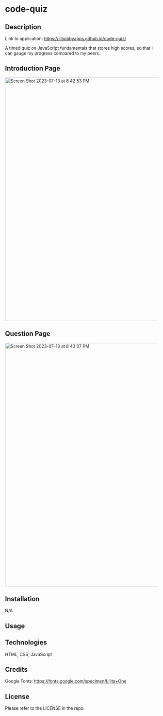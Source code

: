 # code-quiz

## Description

Link to application: https://lilhobbyapps.github.io/code-quiz/

A timed quiz on JavaScript fundamentals that stores high scores, so that I can gauge my progress compared to my peers.

## Introduction Page

<img width="800" alt="Screen Shot 2023-07-13 at 8 42 53 PM" src="https://github.com/lilhobbyapps/code-quiz/assets/9989708/b4450035-8d5e-4e9c-adf5-64af6d9ef522">

## Question Page

<img width="800" alt="Screen Shot 2023-07-13 at 8 43 07 PM" src="https://github.com/lilhobbyapps/code-quiz/assets/9989708/dfcbb05b-1f10-4b8e-b6d3-9c4e4bf6cb48">


## Installation

N/A

## Usage



## Technologies

HTML, CSS, JavaScript

## Credits

Google Fonts: https://fonts.google.com/specimen/Lilita+One

## License

Please refer to the LICENSE in the repo.
